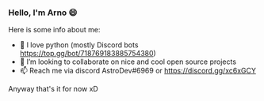 ### Hello, I'm Arno 😄
Here is some info about me:
- 💬 I love python (mostly Discord bots https://top.gg/bot/718769183885754380)
- 👯 I’m looking to collaborate on nice and cool open source projects
- 📫 Reach me via discord AstroDev#6969 or https://discord.gg/xc6xGCY

Anyway that's it for now xD

<!--
**ArnoDev-cmd/ArnoDev-cmd** is a ✨ _special_ ✨ repository because its `README.md` (this file) appears on your GitHub profile.

Here are some ideas to get you started:

- 🔭 I’m currently working on ...
- 🌱 I’m currently learning ...
- 👯 I’m looking to collaborate on ...
- 🤔 I’m looking for help with ...
- 💬 Ask me about ...
- 📫 How to reach me: ...
- 😄 Pronouns: ...
- ⚡ Fun fact: ...
-->
